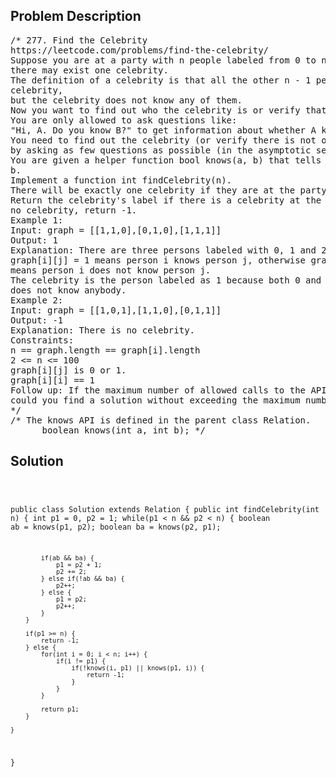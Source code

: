 <!--
<style>
  body { font-family: Arial, sans-serif; }
  .container { max-width: 100%; margin: 0 auto; padding: 10px; }
  .comment-block { max-width: 30%; background-color: #f9f9f9; padding: 10px; border-left: 5px solid #ccc; overflow-wrap: break-word; white-space: pre-wrap; }
  .code-block { background-color: #f4f4f4; padding: 10px; border: 1px solid #ddd; overflow-wrap: break-word; white-space: pre-wrap; }
</style>
-->

<div class='container'>
<h2>Problem Description</h2>
<div class='comment-block'>
<pre>
/* 277. Find the Celebrity
https://leetcode.com/problems/find-the-celebrity/
Suppose you are at a party with n people labeled from 0 to n - 1 and among them,
there may exist one celebrity.
The definition of a celebrity is that all the other n - 1 people know the
celebrity,
but the celebrity does not know any of them.
Now you want to find out who the celebrity is or verify that there is not one.
You are only allowed to ask questions like:
"Hi, A. Do you know B?" to get information about whether A knows B.
You need to find out the celebrity (or verify there is not one)
by asking as few questions as possible (in the asymptotic sense).
You are given a helper function bool knows(a, b) that tells you whether a knows
b.
Implement a function int findCelebrity(n).
There will be exactly one celebrity if they are at the party.
Return the celebrity's label if there is a celebrity at the party. If there is
no celebrity, return -1.
Example 1:
Input: graph = [[1,1,0],[0,1,0],[1,1,1]]
Output: 1
Explanation: There are three persons labeled with 0, 1 and 2.
graph[i][j] = 1 means person i knows person j, otherwise graph[i][j] = 0
means person i does not know person j.
The celebrity is the person labeled as 1 because both 0 and 2 know him but 1
does not know anybody.
Example 2:
Input: graph = [[1,0,1],[1,1,0],[0,1,1]]
Output: -1
Explanation: There is no celebrity.
Constraints:
n == graph.length == graph[i].length
2 <= n <= 100
graph[i][j] is 0 or 1.
graph[i][i] == 1
Follow up: If the maximum number of allowed calls to the API knows is 3 * n,
could you find a solution without exceeding the maximum number of calls?
*/
/* The knows API is defined in the parent class Relation.
      boolean knows(int a, int b); */
</pre>
</div>

<h2>Solution</h2>
<div class='code-block'>
<pre><code class='language-java'>



public class Solution extends Relation {
    public int findCelebrity(int n) {
        int p1 = 0, p2 = 1;
        while(p1 < n && p2 < n) {
            boolean ab = knows(p1, p2);
            boolean ba = knows(p2, p1);

            if(ab && ba) {
                p1 = p2 + 1;
                p2 += 2;
            } else if(!ab && ba) {
                p2++;
            } else {
                p1 = p2;
                p2++;
            }
        }

        if(p1 >= n) {
            return -1;
        } else {
            for(int i = 0; i < n; i++) {
                if(i != p1) {
                    if(!knows(i, p1) || knows(p1, i)) {
                        return -1;
                    }
                }
            }

            return p1;
        }
        
    }
}
</code></pre>
</div>
</div>
